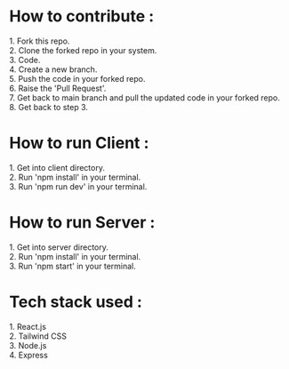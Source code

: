 <h1>How to contribute : </h1>
1. Fork this repo. </br>
2. Clone the forked repo in your system. </br>
3. Code. </br>
4. Create a new branch. </br>
5. Push the code in your forked repo. </br>
6. Raise the 'Pull Request'. </br>
7. Get back to main branch and pull the updated code in your forked repo. </br>
8. Get back to step 3. </br>
<h1>How to run Client : </h1>
1. Get into client directory. </br>
2. Run 'npm install' in your terminal. </br>
3. Run 'npm run dev' in your terminal. </br>
<h1>How to run Server : </h1>
1. Get into server directory. </br>
2. Run 'npm install' in your terminal. </br>
3. Run 'npm start' in your terminal. </br>
<h1>Tech stack used :</h1>
1. React.js </br>
2. Tailwind CSS </br>
3. Node.js </br>
4. Express
